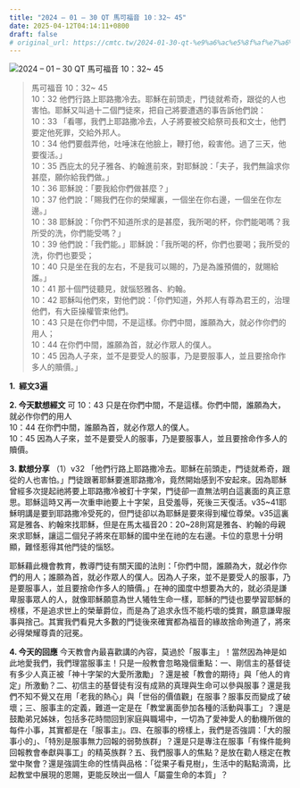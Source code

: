 ```yaml
---
title: "2024 – 01 – 30 QT 馬可福音 10：32~ 45"
date: 2025-04-12T04:14:11+0800
draft: false
# original_url: https://cmtc.tw/2024-01-30-qt-%e9%a6%ac%e5%8f%af%e7%a6%8f%e9%9f%b3-10%ef%bc%9a32-45
---
```


![2024 – 01 – 30 QT 馬可福音 10：32~ 45](/images/qt.jpg  "2024 – 01 – 30 QT 馬可福音 10：32~ 45")

> 馬可福音 10：32~ 45  
> 10：32 他們行路上耶路撒冷去。耶穌在前頭走，門徒就希奇，跟從的人也害怕。耶穌又叫過十二個門徒來，把自己將要遭遇的事告訴他們說：  
> 10：33 「看哪，我們上耶路撒冷去，人子將要被交給祭司長和文士，他們要定他死罪，交給外邦人。  
> 10：34 他們要戲弄他，吐唾沫在他臉上，鞭打他，殺害他。過了三天，他要復活。」  
> 10：35 西庇太的兒子雅各、約翰進前來，對耶穌說：「夫子，我們無論求你甚麼，願你給我們做。」  
> 10：36 耶穌說：「要我給你們做甚麼？」  
> 10：37 他們說：「賜我們在你的榮耀裏，一個坐在你右邊，一個坐在你左邊。」  
> 10：38 耶穌說：「你們不知道所求的是甚麼，我所喝的杯，你們能喝嗎？我所受的洗，你們能受嗎？」  
> 10：39 他們說：「我們能。」耶穌說：「我所喝的杯，你們也要喝；我所受的洗，你們也要受；  
> 10：40 只是坐在我的左右，不是我可以賜的，乃是為誰預備的，就賜給誰。」  
> 10：41 那十個門徒聽見，就惱怒雅各、約翰。  
> 10：42 耶穌叫他們來，對他們說：「你們知道，外邦人有尊為君王的，治理他們，有大臣操權管束他們。  
> 10：43 只是在你們中間，不是這樣。你們中間，誰願為大，就必作你們的用人；  
> 10：44 在你們中間，誰願為首，就必作眾人的僕人。  
> 10：45 因為人子來，並不是要受人的服事，乃是要服事人，並且要捨命作多人的贖價。」

**1.  經文3遍**

**2. 今天默想經文**
可 10：43 只是在你們中間，不是這樣。你們中間，誰願為大，就必作你們的用人  
10：44 在你們中間，誰願為首，就必作眾人的僕人。  
10：45 因為人子來，並不是要受人的服事，乃是要服事人，並且要捨命作多人的贖價。

**3. 默想分享**
（1）v32 「他們行路上耶路撒冷去。耶穌在前頭走，門徒就希奇，跟從的人也害怕。」門徒跟著耶穌要進耶路撒冷，竟然開始感到不安起來。因為耶穌曾經多次提起祂將要上耶路撒冷被釘十字架，門徒卻一直無法明白這裏面的真正意思。耶穌這時又再一次重申祂要上十字架，且受羞辱，死後三天復活。v35\~41耶穌明講是要到耶路撒冷受死的，但門徒卻以為耶穌是要來得到權位尊榮。v35這裏寫是雅各、約翰來找耶穌，但是在馬太福音20：20\~28則寫是雅各、約翰的母親來求耶穌，讓這二個兒子將來在耶穌的國中坐在祂的左右邊。卡位的意思十分明顯，難怪惹得其他門徒的惱怒。

耶穌藉此機會教育，教導門徒有關天國的法則：「你們中間，誰願為大，就必作你們的用人；誰願為首，就必作眾人的僕人。因為人子來，並不是要受人的服事，乃是要服事人，並且要捨命作多人的贖價。」在神的國度中想要為大的，就必須是謙卑服事眾人的人，就像耶穌願意為世人犧牲生命一樣，耶穌的門徒也要學習耶穌的榜樣，不是追求世上的榮華爵位，而是為了追求永恆不能朽壞的獎賞，願意謙卑服事與捨己。其實我們看見大多數的門徒後來確實都為福音的緣故捨命殉道了，將來必得榮耀尊貴的冠冕。

**4. 今天的回應**
今天教會內最喜歡講的內容，莫過於「服事主」！當然因為神是如此地愛我們，我們理當服事主！只是一般教會忽略幾個重點：一、剛信主的基督徒有多少人真正被「神十字架的大愛所激勵」？還是被「教會的期待」與「他人的肯定」所激動？二、初信主的基督徒有沒有成熟的真理與生命可以參與服事？還是我們不知不覺又在用「老我的熱心」與「世俗的價值觀」在服事？服事反而變成了破壞；三、服事主的定義，難道一定是在「教堂裏面參加各種的活動與事工」？還是鼓勵弟兄姊妹，包括多花時間回到家庭與職場中，一切為了愛神愛人的動機所做的每件小事，其實都是在「服事主」。四、在服事的榜樣上，我們是否強調：「大的服事小的」、「特別是服事無力回報的弱勢族群」？還是只是專注在服事「有條件能夠回報教會奉獻與事工」的精英族群？五、我們服事人的焦點？是放在勸人穩定在教堂中聚會？還是強調生命的性情與品格：「從果子看見樹」，生活中的點點滴滴，比起教堂中展現的恩賜，更能反映出一個人「屬靈生命的本質」？
